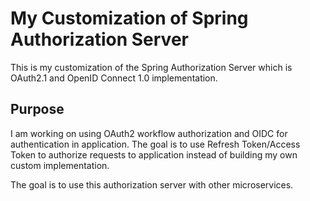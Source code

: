 # My Customization of Spring Authorization Server
This is my customization of the Spring Authorization Server which is OAuth2.1 and OpenID Connect 1.0 implementation.

## Purpose
I am working on using OAuth2 workflow authorization and OIDC for authentication in application.  The goal is to use Refresh Token/Access Token to authorize requests to application instead of building my own custom implementation.

The goal is to use this authorization server with other microservices.